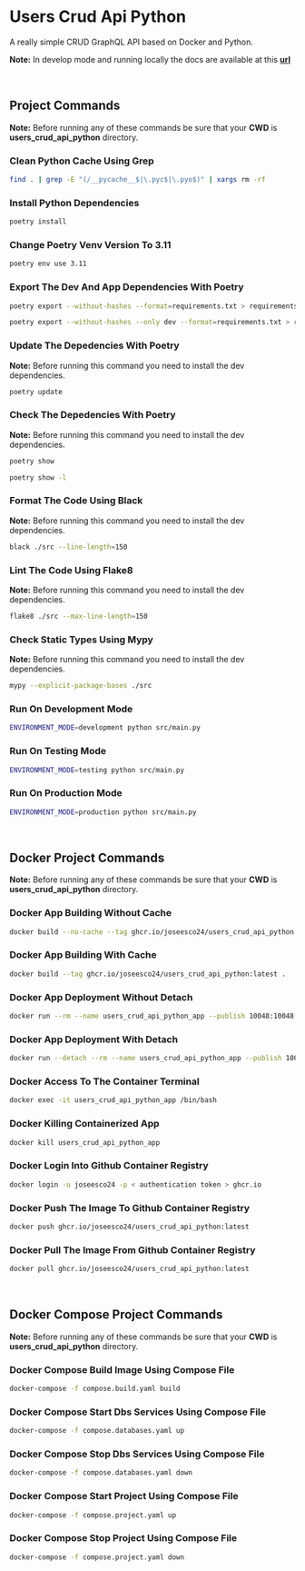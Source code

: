 # Users Crud Api Python

A really simple CRUD GraphQL API based on Docker and Python.

**Note:** In develop mode and running locally the docs are available at this [**url**](http://localhost:10048/graphql)

<br/>

## Project Commands

**Note:** Before running any of these commands be sure that your **CWD** is **users_crud_api_python** directory.

### Clean Python Cache Using Grep

```bash
find . | grep -E "(/__pycache__$|\.pyc$|\.pyo$)" | xargs rm -rf
```

### Install Python Dependencies

```bash
poetry install
```

### Change Poetry Venv Version To 3.11

```bash
poetry env use 3.11
```

### Export The Dev And App Dependencies With Poetry

```bash
poetry export --without-hashes --format=requirements.txt > requirements.app.txt
```

```bash
poetry export --without-hashes --only dev --format=requirements.txt > requirements.dev.txt
```

### Update The Depedencies With Poetry

**Note:** Before running this command you need to install the dev dependencies.

```bash
poetry update
```

### Check The Depedencies With Poetry

**Note:** Before running this command you need to install the dev dependencies.

```bash
poetry show
```

```bash
poetry show -l
```

### Format The Code Using Black

**Note:** Before running this command you need to install the dev dependencies.

```bash
black ./src --line-length=150
```

### Lint The Code Using Flake8

**Note:** Before running this command you need to install the dev dependencies.

```bash
flake8 ./src --max-line-length=150
```

### Check Static Types Using Mypy

**Note:** Before running this command you need to install the dev dependencies.

```bash
mypy --explicit-package-bases ./src
```

### Run On Development Mode

```bash
ENVIRONMENT_MODE=development python src/main.py
```

### Run On Testing Mode

```bash
ENVIRONMENT_MODE=testing python src/main.py
```

### Run On Production Mode

```bash
ENVIRONMENT_MODE=production python src/main.py
```

<br/>

## Docker Project Commands

**Note:** Before running any of these commands be sure that your **CWD** is **users_crud_api_python** directory.

### Docker App Building Without Cache

```bash
docker build --no-cache --tag ghcr.io/joseesco24/users_crud_api_python:latest .
```

### Docker App Building With Cache

```bash
docker build --tag ghcr.io/joseesco24/users_crud_api_python:latest .
```

### Docker App Deployment Without Detach

```bash
docker run --rm --name users_crud_api_python_app --publish 10048:10048 --env-file ./.env --env ENVIRONMENT_MODE=production ghcr.io/joseesco24/users_crud_api_python:latest
```

### Docker App Deployment With Detach

```bash
docker run --detach --rm --name users_crud_api_python_app --publish 10048:10048 --env-file ./.env --env ENVIRONMENT_MODE=production ghcr.io/joseesco24/users_crud_api_python:latest
```

### Docker Access To The Container Terminal

```bash
docker exec -it users_crud_api_python_app /bin/bash
```

### Docker Killing Containerized App

```bash
docker kill users_crud_api_python_app
```

### Docker Login Into Github Container Registry

```bash
docker login -u joseesco24 -p < authentication token > ghcr.io
```

### Docker Push The Image To Github Container Registry

```bash
docker push ghcr.io/joseesco24/users_crud_api_python:latest
```

### Docker Pull The Image From Github Container Registry

```bash
docker pull ghcr.io/joseesco24/users_crud_api_python:latest
```

<br/>

## Docker Compose Project Commands

**Note:** Before running any of these commands be sure that your **CWD** is **users_crud_api_python** directory.

### Docker Compose Build Image Using Compose File

```bash
docker-compose -f compose.build.yaml build
```

### Docker Compose Start Dbs Services Using Compose File

```bash
docker-compose -f compose.databases.yaml up
```

### Docker Compose Stop Dbs Services Using Compose File

```bash
docker-compose -f compose.databases.yaml down
```

### Docker Compose Start Project Using Compose File

```bash
docker-compose -f compose.project.yaml up
```

### Docker Compose Stop Project Using Compose File

```bash
docker-compose -f compose.project.yaml down
```

<br/>
